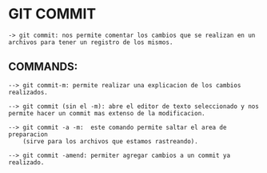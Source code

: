 # GIT COMMIT
    -> git commit: nos permite comentar los cambios que se realizan en un  archivos para tener un registro de los mismos.

## COMMANDS:

    --> git commit-m: permite realizar una explicacion de los cambios realizados.

    --> git commit (sin el -m): abre el editor de texto seleccionado y nos permite hacer un commit mas extenso de la modificacion.

    --> git commit -a -m:  este comando permite saltar el area de preparacion
        (sirve para los archivos que estamos rastreando).
    
    --> git commit -amend: permiter agregar cambios a un commit ya realizado.

    